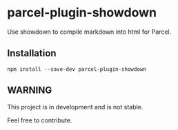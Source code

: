# parcel-plugin-showdown

Use showdown to compile markdown into html for Parcel.

## Installation

`npm install --save-dev parcel-plugin-showdown`

## WARNING

This project is in development and is not stable.

Feel free to contribute.
